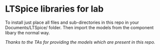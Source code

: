 # LTSpice libraries for lab

To install just place all files and sub-directories in this repo in your Documents/LTSpice/ folder. Then import the models from the component libary the normal way.

_Thanks to the TAs for providing the models which are present in this repo._

